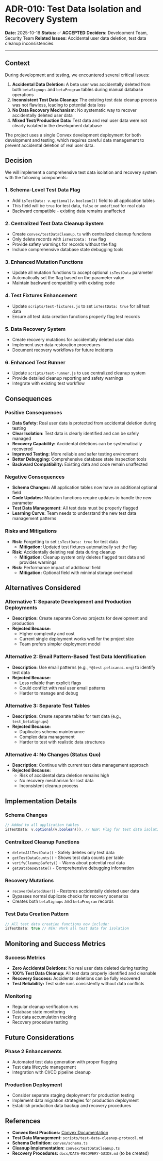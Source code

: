 # ADR-010: Test Data Isolation and Recovery System

**Date:** 2025-10-18
**Status:** ✅ **ACCEPTED**
**Deciders:** Development Team, Security Team
**Related Issues:** Accidental user data deletion, test data cleanup inconsistencies

---

## Context

During development and testing, we encountered several critical issues:

1. **Accidental Data Deletion:** A beta user was accidentally deleted from both `betaSignups` and `betaProgram` tables during manual database operations
2. **Inconsistent Test Data Cleanup:** The existing test data cleanup process was not flawless, leading to potential data loss
3. **No Data Recovery Mechanism:** No systematic way to recover accidentally deleted user data
4. **Mixed Test/Production Data:** Test data and real user data were not clearly isolated in the development database

The project uses a single Convex development deployment for both development and testing, which requires careful data management to prevent accidental deletion of real user data.

## Decision

We will implement a comprehensive test data isolation and recovery system with the following components:

### 1. Schema-Level Test Data Flag
- Add `isTestData: v.optional(v.boolean())` field to all application tables
- This field will be `true` for test data, `false` or `undefined` for real data
- Backward compatible - existing data remains unaffected

### 2. Centralized Test Data Cleanup System
- Create `convex/testDataCleanup.ts` with centralized cleanup functions
- Only delete records with `isTestData: true` flag
- Provide safety warnings for records without the flag
- Include comprehensive database state debugging tools

### 3. Enhanced Mutation Functions
- Update all mutation functions to accept optional `isTestData` parameter
- Automatically set the flag based on the parameter value
- Maintain backward compatibility with existing code

### 4. Test Fixtures Enhancement
- Update `scripts/test-fixtures.js` to set `isTestData: true` for all test data
- Ensure all test data creation functions properly flag test records

### 5. Data Recovery System
- Create recovery mutations for accidentally deleted user data
- Implement user data restoration procedures
- Document recovery workflows for future incidents

### 6. Enhanced Test Runner
- Update `scripts/test-runner.js` to use centralized cleanup system
- Provide detailed cleanup reporting and safety warnings
- Integrate with existing test workflow

## Consequences

### Positive Consequences
- **Data Safety:** Real user data is protected from accidental deletion during testing
- **Clear Isolation:** Test data is clearly identified and can be safely managed
- **Recovery Capability:** Accidental deletions can be systematically recovered
- **Improved Testing:** More reliable and safer testing environment
- **Better Debugging:** Comprehensive database state inspection tools
- **Backward Compatibility:** Existing data and code remain unaffected

### Negative Consequences
- **Schema Changes:** All application tables now have an additional optional field
- **Code Updates:** Mutation functions require updates to handle the new parameter
- **Test Data Management:** All test data must be properly flagged
- **Learning Curve:** Team needs to understand the new test data management patterns

### Risks and Mitigations
- **Risk:** Forgetting to set `isTestData: true` for test data
  - **Mitigation:** Updated test fixtures automatically set the flag
- **Risk:** Accidentally deleting real data during cleanup
  - **Mitigation:** Cleanup system only deletes flagged test data and provides warnings
- **Risk:** Performance impact of additional field
  - **Mitigation:** Optional field with minimal storage overhead

## Alternatives Considered

### Alternative 1: Separate Development and Production Deployments
- **Description:** Create separate Convex projects for development and production
- **Rejected Because:** 
  - Higher complexity and cost
  - Current single deployment works well for the project size
  - Team prefers simpler deployment model

### Alternative 2: Email Pattern-Based Test Data Identification
- **Description:** Use email patterns (e.g., `*@test.pelicanai.org`) to identify test data
- **Rejected Because:**
  - Less reliable than explicit flags
  - Could conflict with real user email patterns
  - Harder to manage and debug

### Alternative 3: Separate Test Tables
- **Description:** Create separate tables for test data (e.g., `test_betaSignups`)
- **Rejected Because:**
  - Duplicates schema maintenance
  - Complex data management
  - Harder to test with realistic data structures

### Alternative 4: No Changes (Status Quo)
- **Description:** Continue with current test data management approach
- **Rejected Because:**
  - Risk of accidental data deletion remains high
  - No recovery mechanism for lost data
  - Inconsistent cleanup process

## Implementation Details

### Schema Changes
```typescript
// Added to all application tables
isTestData: v.optional(v.boolean()), // NEW: Flag for test data isolation
```

### Centralized Cleanup Functions
- `deleteAllTestData()` - Safely deletes only test data
- `getTestDataCounts()` - Shows test data counts per table
- `verifyCleanupSafety()` - Warns about potential real data
- `getDatabaseState()` - Comprehensive debugging information

### Recovery Mutations
- `recoverDeletedUser()` - Restores accidentally deleted user data
- Bypasses normal duplicate checks for recovery scenarios
- Creates both `betaSignups` and `betaProgram` records

### Test Data Creation Pattern
```typescript
// All test data creation functions now include:
isTestData: true // NEW: Mark all test data for isolation
```

## Monitoring and Success Metrics

### Success Metrics
- **Zero Accidental Deletions:** No real user data deleted during testing
- **100% Test Data Cleanup:** All test data properly identified and cleanable
- **Recovery Success:** Accidental deletions can be fully recovered
- **Test Reliability:** Test suite runs consistently without data conflicts

### Monitoring
- Regular cleanup verification runs
- Database state monitoring
- Test data accumulation tracking
- Recovery procedure testing

## Future Considerations

### Phase 2 Enhancements
- Automated test data generation with proper flagging
- Test data lifecycle management
- Integration with CI/CD pipeline cleanup

### Production Deployment
- Consider separate staging deployment for production testing
- Implement data migration strategies for production deployment
- Establish production data backup and recovery procedures

## References

- **Convex Best Practices:** [Convex Documentation](https://docs.convex.dev/)
- **Test Data Management:** `scripts/test-data-cleanup-protocol.md`
- **Schema Definition:** `convex/schema.ts`
- **Cleanup Implementation:** `convex/testDataCleanup.ts`
- **Recovery Procedures:** `docs/DATA-RECOVERY-GUIDE.md` (to be created)
